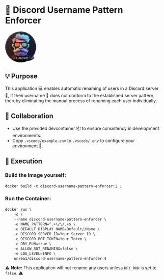 # 💬 Discord Username Pattern Enforcer

<img src="https://raw.githubusercontent.com/GhostJumper/Discord-Username-Pattern-Enforcer/main/README/images/icon.png" width=20%>

## 💡 Purpose

This application 💻 enables automatic renaming of users in a Discord server 📡, if their username 🧑 does not conform to the established server pattern, thereby eliminating the manual process of renaming each user individually.

## 🤝 Collaboration

- Use the provided devcontainer 📦 to ensure consistency in development environments.
- Copy `.vscode/example.env` to `.vscode/.env` to configure your environment 🔧.

## 🚀 Execution

### Build the Image yourself:
`docker build -t discord-username-pattern-enforcer:1 .`

### Run the Container:
```
docker run \
    -d \
    --name discord-username-pattern-enforcer \
    -e NAME_PATTERN=^.+\/\/.+$ \
    -e DEFAULT_DISPLAY_NAME=Default//Name \
    -e DISCORD_SERVER_ID=Your_Server_ID \
    -e DISCORD_BOT_TOKEN=Your_Token \
    -e DRY_RUN=true \
    -e ALLOW_BOT_RENAMING=false \
    -e LOG_LEVEL=INFO \
    unrea1/discord-username-pattern-enforcer:4
```
⚠️ **Note:** This application will not rename any users unless `DRY_RUN` is set to `false`. ⚠️